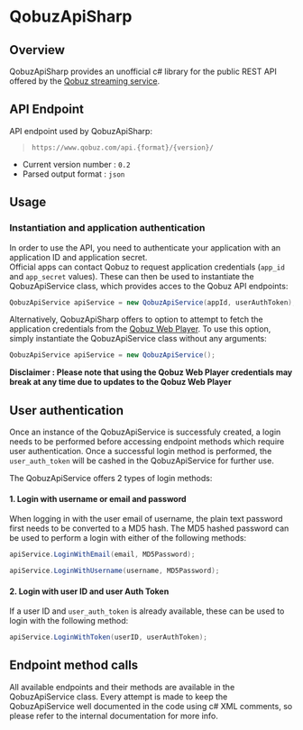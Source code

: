 # QobuzApiSharp

## Overview

QobuzApiSharp provides an unofficial c# library for the public REST API offered by the [Qobuz streaming service](https://www.qobuz.com/).

## API Endpoint

API endpoint used by QobuzApiSharp:

>     https://www.qobuz.com/api.{format}/{version}/

+ Current version number : `0.2`
+ Parsed output format : `json`

## Usage

### Instantiation and application authentication

In order to use the API, you need to authenticate your application with an application ID and application secret.  
Official apps can contact Qobuz to request application credentials (`app_id` and `app_secret` values).
These can then be used to instantiate the QobuzApiService class, which provides acces to the Qobuz API endpoints:

```csharp
QobuzApiService apiService = new QobuzApiService(appId, userAuthToken);
```

Alternatively, QobuzApiSharp offers to option to attempt to fetch the application credentials from the [Qobuz Web Player](https://play.qobuz.com/). To use this option, simply instantiate the QobuzApiService class without any arguments:

```csharp
QobuzApiService apiService = new QobuzApiService();
```

**Disclaimer : Please note that using the Qobuz Web Player credentials may break at any time due to updates to the Qobuz Web Player**

## User authentication

Once an instance of the QobuzApiService is successfuly created, a login needs to be performed before accessing endpoint methods which require user authentication.
Once a successful login method is performed, the `user_auth_token` will be cashed in the QobuzApiService for further use.  

The QobuzApiService offers 2 types of login methods:

#### 1. Login with username or email and password

When logging in with the user email of username, the plain text password first needs to be converted to a MD5 hash. The MD5 hashed password can be used to perform a login with either of the following methods:

```csharp
apiService.LoginWithEmail(email, MD5Password);
```

```csharp
apiService.LoginWithUsername(username, MD5Password);
```

#### 2. Login with user ID and user Auth Token

If a user ID and `user_auth_token` is already available, these can be used to login with the following method:

```csharp
apiService.LoginWithToken(userID, userAuthToken);
```

## Endpoint method calls

All available endpoints and their methods are available in the QobuzApiService class. Every attempt is made to keep the QobuzApiService well documented in the code using c# XML comments, so please refer to the internal documentation for more info.
